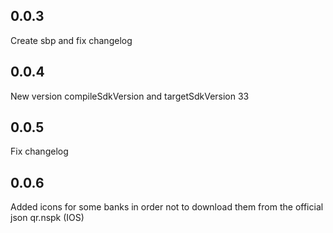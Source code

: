 ## 0.0.3
Create sbp and fix changelog
## 0.0.4 
New version compileSdkVersion and targetSdkVersion 33
## 0.0.5
Fix changelog
## 0.0.6
Added icons for some banks in order not to download them from the official json qr.nspk (IOS)